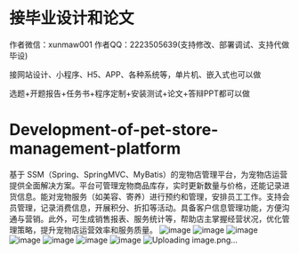 # 接毕业设计和论文
作者微信：xunmaw001  作者QQ：2223505639(支持修改、部署调试、支持代做毕设)

接网站设计、小程序、H5、APP、各种系统等，单片机、嵌入式也可以做

选题+开题报告+任务书+程序定制+安装测试+论文+答辩PPT都可以做
# Development-of-pet-store-management-platform
基于 SSM（Spring、SpringMVC、MyBatis）的宠物店管理平台，为宠物店运营提供全面解决方案。平台可管理宠物商品库存，实时更新数量与价格，还能记录进货信息。能对宠物服务（如美容、寄养）进行预约和管理，安排员工工作。支持会员管理，记录消费信息，开展积分、折扣等活动。具备客户信息管理功能，方便沟通与营销。此外，可生成销售报表、服务统计等，帮助店主掌握经营状况，优化管理策略，提升宠物店运营效率和服务质量。 
![image](https://github.com/user-attachments/assets/4832ca0e-f2d9-42d3-89ff-8586ebff0d35)
![image](https://github.com/user-attachments/assets/daf735fc-11d4-4243-a555-1cdd715b8367)
![image](https://github.com/user-attachments/assets/f8db4f27-1257-4eae-a7a2-5f033eddc429)
![image](https://github.com/user-attachments/assets/23984029-9f77-413e-8643-e57f6c5ba9b0)
![image](https://github.com/user-attachments/assets/d92bf049-0aed-4059-a9dc-91b9181a3b56)
![image](https://github.com/user-attachments/assets/7e04418f-e8a7-4b4b-9fc3-8ea1d8c2f789)
![image](https://github.com/user-attachments/assets/0e860d8a-271f-4fd3-9d92-4072b3a5de89)
![Uploading image.png…]()
